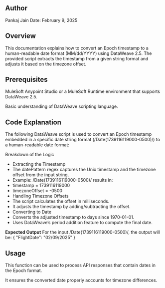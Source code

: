 ## Author 

Pankaj Jain
Date: February 9, 2025

## Overview

This documentation explains how to convert an Epoch timestamp to a human-readable date format (MM/dd/YYYY) using DataWeave 2.5. The provided script extracts the timestamp from a given string format and adjusts it based on the timezone offset.

## Prerequisites

MuleSoft Anypoint Studio or a MuleSoft Runtime environment that supports DataWeave 2.5.

Basic understanding of DataWeave scripting language.

## Code Explanation

The following DataWeave script is used to convert an Epoch timestamp embedded in a specific date string format (/Date(1739116119000-0500)/) to a human-readable date format:


Breakdown of the Logic

- Extracting the Timestamp
- The datePattern regex captures the Unix timestamp and the timezone offset from the input string.
- Example: /Date(1739116119000-0500)/ results in:
- timestamp = 1739116119000
- timezoneOffset = -0500
- Handling Timezone Offsets
- The script calculates the offset in milliseconds.
- It adjusts the timestamp by adding/subtracting the offset.
- Converting to Date
- Converts the adjusted timestamp to days since 1970-01-01.
- Uses DataWeave’s period addition feature to compute the final date.

**Expected Output**
For the input /Date(1739116119000-0500)/, the output will be:
{
  "FlightDate": "02/09/2025"
}

## Usage

This function can be used to process API responses that contain dates in the Epoch format.

It ensures the converted date properly accounts for timezone differences.
